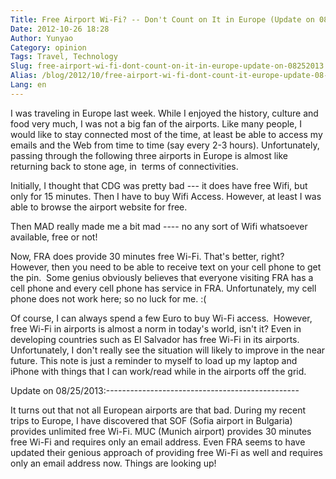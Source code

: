 ```yaml
---
Title: Free Airport Wi-Fi? -- Don't Count on It in Europe (Update on 08/25/2013)
Date: 2012-10-26 18:28
Author: Yunyao
Category: opinion
Tags: Travel, Technology
Slug: free-airport-wi-fi-dont-count-on-it-in-europe-update-on-08252013
Alias: /blog/2012/10/free-airport-wi-fi-dont-count-it-europe-update-08-25-2013
Lang: en
---
```


I was traveling in Europe last week. While I enjoyed the history, culture and food very much, I was not a big fan of the airports. Like many people, I would like to stay connected most of the time, at least be able to access my emails and the Web from time to time (say every 2-3 hours). Unfortunately, passing through the following three airports in Europe is almost like returning back to stone age, in  terms of connectivities.

Initially, I thought that CDG was pretty bad --- it does have free Wifi, but only for 15 minutes. Then I have to buy Wifi Access. However, at least I was able to browse the airport website for free. 


Then MAD really made me a bit mad ---- no any sort of Wifi whatsoever available, free or not!

Now, FRA does provide 30 minutes free Wi-Fi. That's better, right? However, then you need to be able to receive text on your cell phone to get the pin.  Some genius obviously believes that everyone visiting FRA has a cell phone and every cell phone has service in FRA. Unfortunately, my cell phone does not work here; so no luck for me. :(  

Of course, I can always spend a few Euro to buy Wi-Fi access.  However, free Wi-Fi in airports is almost a norm in today's world, isn't it? Even in developing countries such as El Salvador has free Wi-Fi in its airports.  Unfortunately, I don't really see the situation will likely to improve in the near future. This note is just a reminder to myself to load up my laptop and iPhone with things that I can work/read while in the airports off the grid.

  
Update on 08/25/2013:------------------------------------------------

It turns out that not all European airports are that bad. During my recent trips to Europe, I have discovered that SOF (Sofia airport in Bulgaria) provides unlimited free Wi-Fi. MUC (Munich airport) provides 30 minutes free Wi-Fi and requires only an email address. Even FRA seems to have updated their genious approach of providing free Wi-Fi as well and requires only an email address now. Things are looking up!  
